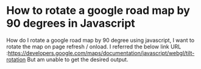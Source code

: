 
# How to rotate a google road map by 90 degrees in Javascript

How do I rotate a google road map by 90 degree using javascript, I want to rotate the map on page refresh / onload.
I referred the below link
URL :https://developers.google.com/maps/documentation/javascript/webgl/tilt-rotation
But am unable to get the desired output.

        